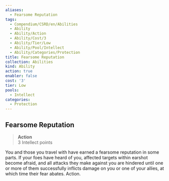 ```yaml
---
aliases:
  - Fearsome Reputation
tags:
  - Compendium/CSRD/en/Abilities
  - Ability
  - Ability/Action
  - Ability/Cost/3
  - Ability/Tier/Low
  - Ability/Pool/Intellect
  - Ability/Categories/Protection
title: Fearsome Reputation
collection: Abilities
kind: Ability
action: true
enabler: false
cost: '3'
tier: Low
pools:
  - Intellect
categories:
  - Protection
---
```

## Fearsome Reputation  
>**Action**  
>3 Intellect points
  
You and those you travel with have earned a fearsome reputation in some parts. If your foes have heard of you, affected targets within earshot become afraid, and all attacks they make against you are hindered until one or more of them successfully inflicts damage on you or one of your allies, at which time their fear abates. Action.